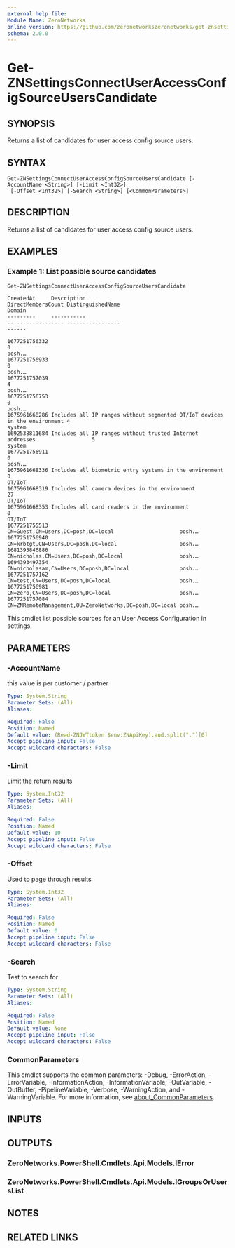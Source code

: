 ```yaml
---
external help file:
Module Name: ZeroNetworks
online version: https://github.com/zeronetworkszeronetworks/get-znsettingsconnectuseraccessconfigsourceuserscandidate
schema: 2.0.0
---
```


# Get-ZNSettingsConnectUserAccessConfigSourceUsersCandidate

## SYNOPSIS
Returns a list of candidates for user access config source users.

## SYNTAX

```
Get-ZNSettingsConnectUserAccessConfigSourceUsersCandidate [-AccountName <String>] [-Limit <Int32>]
 [-Offset <Int32>] [-Search <String>] [<CommonParameters>]
```

## DESCRIPTION
Returns a list of candidates for user access config source users.

## EXAMPLES

### Example 1: List possible source candidates
```powershell
Get-ZNSettingsConnectUserAccessConfigSourceUsersCandidate        
```

```output
CreatedAt     Description                                                                DirectMembersCount DistinguishedName                                      Domain
---------     -----------                                                                ------------------ -----------------                                      ------
                                                                                                                                                                         
1677251756332                                                                            0                                                                         posh.…
1677251756933                                                                            0                                                                         posh.…
1677251757039                                                                            4                                                                         posh.…
1677251756753                                                                            0                                                                         posh.…
1675961668286 Includes all IP ranges without segmented OT/IoT devices in the environment 4                                                                         system
1692538811684 Includes all IP ranges without trusted Internet addresses                  5                                                                         system
1677251756911                                                                            0                                                                         posh.…
1675961668336 Includes all biometric entry systems in the environment                    0                                                                         OT/IoT
1675961668319 Includes all camera devices in the environment                             27                                                                        OT/IoT
1675961668353 Includes all card readers in the environment                               0                                                                         OT/IoT
1677251755513                                                                                               CN=Guest,CN=Users,DC=posh,DC=local                     posh.…
1677251756940                                                                                               CN=krbtgt,CN=Users,DC=posh,DC=local                    posh.…
1681395846886                                                                                               CN=nicholas,CN=Users,DC=posh,DC=local                  posh.…
1694393497354                                                                                               CN=nicholasam,CN=Users,DC=posh,DC=local                posh.…
1677251757162                                                                                               CN=test,CN=Users,DC=posh,DC=local                      posh.…
1677251756981                                                                                               CN=zero,CN=Users,DC=posh,DC=local                      posh.…
1677251757084                                                                                               CN=ZNRemoteManagement,OU=ZeroNetworks,DC=posh,DC=local posh.…
```

This cmdlet list possible sources for an User Access Configuration in settings.

## PARAMETERS

### -AccountName
this value is per customer / partner

```yaml
Type: System.String
Parameter Sets: (All)
Aliases:

Required: False
Position: Named
Default value: (Read-ZNJWTtoken $env:ZNApiKey).aud.split(".")[0]
Accept pipeline input: False
Accept wildcard characters: False
```

### -Limit
Limit the return results

```yaml
Type: System.Int32
Parameter Sets: (All)
Aliases:

Required: False
Position: Named
Default value: 10
Accept pipeline input: False
Accept wildcard characters: False
```

### -Offset
Used to page through results

```yaml
Type: System.Int32
Parameter Sets: (All)
Aliases:

Required: False
Position: Named
Default value: 0
Accept pipeline input: False
Accept wildcard characters: False
```

### -Search
Test to search for

```yaml
Type: System.String
Parameter Sets: (All)
Aliases:

Required: False
Position: Named
Default value: None
Accept pipeline input: False
Accept wildcard characters: False
```

### CommonParameters
This cmdlet supports the common parameters: -Debug, -ErrorAction, -ErrorVariable, -InformationAction, -InformationVariable, -OutVariable, -OutBuffer, -PipelineVariable, -Verbose, -WarningAction, and -WarningVariable. For more information, see [about_CommonParameters](http://go.microsoft.com/fwlink/?LinkID=113216).

## INPUTS

## OUTPUTS

### ZeroNetworks.PowerShell.Cmdlets.Api.Models.IError

### ZeroNetworks.PowerShell.Cmdlets.Api.Models.IGroupsOrUsersList

## NOTES

## RELATED LINKS

